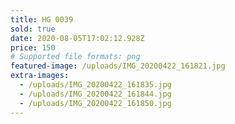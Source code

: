 ```yaml
---
title: HG 0039
sold: true
date: 2020-08-05T17:02:12.928Z
price: 150
# Supported file formats: png
featured-image: /uploads/IMG_20200422_161821.jpg
extra-images:
  - /uploads/IMG_20200422_161835.jpg
  - /uploads/IMG_20200422_161844.jpg
  - /uploads/IMG_20200422_161850.jpg
---
```

